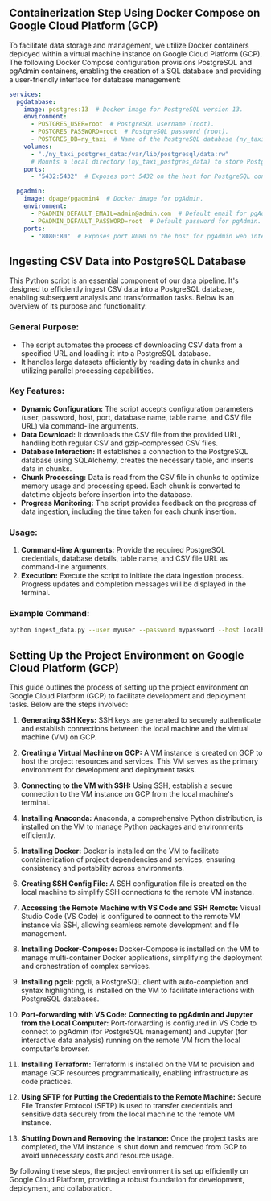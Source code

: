 ## Containerization Step Using Docker Compose on Google Cloud Platform (GCP)

To facilitate data storage and management, we utilize Docker containers deployed within a virtual machine instance on Google Cloud Platform (GCP). The following Docker Compose configuration provisions PostgreSQL and pgAdmin containers, enabling the creation of a SQL database and providing a user-friendly interface for database management:

```yaml
services:
  pgdatabase:
    image: postgres:13  # Docker image for PostgreSQL version 13.
    environment:
      - POSTGRES_USER=root  # PostgreSQL username (root).
      - POSTGRES_PASSWORD=root  # PostgreSQL password (root).
      - POSTGRES_DB=ny_taxi  # Name of the PostgreSQL database (ny_taxi).
    volumes:
      - "./ny_taxi_postgres_data:/var/lib/postgresql/data:rw"
      # Mounts a local directory (ny_taxi_postgres_data) to store PostgreSQL data.
    ports:
      - "5432:5432"  # Exposes port 5432 on the host for PostgreSQL connections.

  pgadmin:
    image: dpage/pgadmin4  # Docker image for pgAdmin.
    environment:
      - PGADMIN_DEFAULT_EMAIL=admin@admin.com  # Default email for pgAdmin.
      - PGADMIN_DEFAULT_PASSWORD=root  # Default password for pgAdmin.
    ports:
      - "8080:80"  # Exposes port 8080 on the host for pgAdmin web interface.
```
## Ingesting CSV Data into PostgreSQL Database

This Python script is an essential component of our data pipeline. It's designed to efficiently ingest CSV data into a PostgreSQL database, enabling subsequent analysis and transformation tasks. Below is an overview of its purpose and functionality:

### General Purpose:
- The script automates the process of downloading CSV data from a specified URL and loading it into a PostgreSQL database.
- It handles large datasets efficiently by reading data in chunks and utilizing parallel processing capabilities.

### Key Features:
- **Dynamic Configuration:** The script accepts configuration parameters (user, password, host, port, database name, table name, and CSV file URL) via command-line arguments.
- **Data Download:** It downloads the CSV file from the provided URL, handling both regular CSV and gzip-compressed CSV files.
- **Database Interaction:** It establishes a connection to the PostgreSQL database using SQLAlchemy, creates the necessary table, and inserts data in chunks.
- **Chunk Processing:** Data is read from the CSV file in chunks to optimize memory usage and processing speed. Each chunk is converted to datetime objects before insertion into the database.
- **Progress Monitoring:** The script provides feedback on the progress of data ingestion, including the time taken for each chunk insertion.

### Usage:
1. **Command-line Arguments:** Provide the required PostgreSQL credentials, database details, table name, and CSV file URL as command-line arguments.
2. **Execution:** Execute the script to initiate the data ingestion process. Progress updates and completion messages will be displayed in the terminal.

### Example Command:
```bash
python ingest_data.py --user myuser --password mypassword --host localhost --port 5432 --db mydatabase --table_name mytable --url https://example.com/data.csv
```

## Setting Up the Project Environment on Google Cloud Platform (GCP)

This guide outlines the process of setting up the project environment on Google Cloud Platform (GCP) to facilitate development and deployment tasks. Below are the steps involved:

1. **Generating SSH Keys:**
   SSH keys are generated to securely authenticate and establish connections between the local machine and the virtual machine (VM) on GCP.

2. **Creating a Virtual Machine on GCP:**
   A VM instance is created on GCP to host the project resources and services. This VM serves as the primary environment for development and deployment tasks.

3. **Connecting to the VM with SSH:**
   Using SSH, establish a secure connection to the VM instance on GCP from the local machine's terminal.

4. **Installing Anaconda:**
   Anaconda, a comprehensive Python distribution, is installed on the VM to manage Python packages and environments efficiently.

5. **Installing Docker:**
   Docker is installed on the VM to facilitate containerization of project dependencies and services, ensuring consistency and portability across environments.

6. **Creating SSH Config File:**
   A SSH configuration file is created on the local machine to simplify SSH connections to the remote VM instance.

7. **Accessing the Remote Machine with VS Code and SSH Remote:**
   Visual Studio Code (VS Code) is configured to connect to the remote VM instance via SSH, allowing seamless remote development and file management.

8. **Installing Docker-Compose:**
   Docker-Compose is installed on the VM to manage multi-container Docker applications, simplifying the deployment and orchestration of complex services.

9. **Installing pgcli:**
   pgcli, a PostgreSQL client with auto-completion and syntax highlighting, is installed on the VM to facilitate interactions with PostgreSQL databases.

10. **Port-forwarding with VS Code: Connecting to pgAdmin and Jupyter from the Local Computer:**
    Port-forwarding is configured in VS Code to connect to pgAdmin (for PostgreSQL management) and Jupyter (for interactive data analysis) running on the remote VM from the local computer's browser.

11. **Installing Terraform:**
    Terraform is installed on the VM to provision and manage GCP resources programmatically, enabling infrastructure as code practices.

12. **Using SFTP for Putting the Credentials to the Remote Machine:**
    Secure File Transfer Protocol (SFTP) is used to transfer credentials and sensitive data securely from the local machine to the remote VM instance.

13. **Shutting Down and Removing the Instance:**
    Once the project tasks are completed, the VM instance is shut down and removed from GCP to avoid unnecessary costs and resource usage.

By following these steps, the project environment is set up efficiently on Google Cloud Platform, providing a robust foundation for development, deployment, and collaboration.
